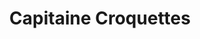 ---
title: "Capitaine Croquettes"
url: /saint-georges-des-coteaux/capitaine-croquettes/
shop: Tiere
---